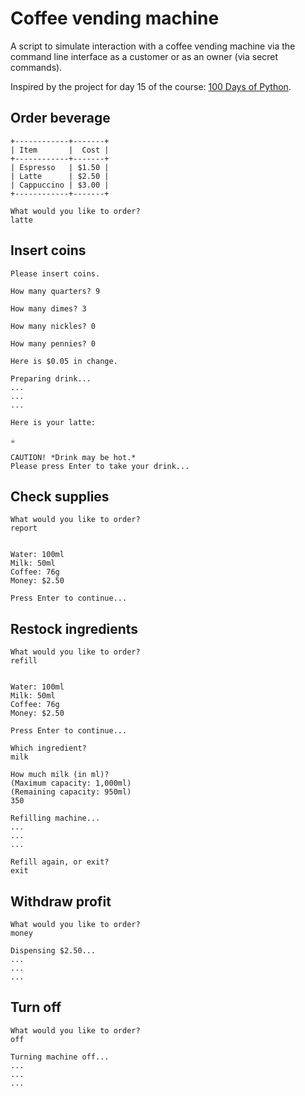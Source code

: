 # Coffee vending machine

A script to simulate interaction with a coffee vending machine via the command line interface as a customer or as an owner (via secret commands).

Inspired by the project for day 15 of the course: [100 Days of Python](https://100daysofpython.dev/).

## Order beverage

```
+------------+-------+
| Item       |  Cost |
+------------+-------+
| Espresso   | $1.50 |
| Latte      | $2.50 |
| Cappuccino | $3.00 |
+------------+-------+

What would you like to order?
latte
```

## Insert coins

```
Please insert coins.

How many quarters? 9

How many dimes? 3

How many nickles? 0

How many pennies? 0

Here is $0.05 in change.

Preparing drink...
...
...
...

Here is your latte:

☕

CAUTION! *Drink may be hot.*
Please press Enter to take your drink...
```

## Check supplies

```
What would you like to order?
report


Water: 100ml
Milk: 50ml
Coffee: 76g
Money: $2.50

Press Enter to continue...
```

## Restock ingredients

```
What would you like to order?
refill


Water: 100ml
Milk: 50ml
Coffee: 76g
Money: $2.50

Press Enter to continue...

Which ingredient?
milk

How much milk (in ml)?
(Maximum capacity: 1,000ml)
(Remaining capacity: 950ml)
350

Refilling machine...
...
...
...

Refill again, or exit?
exit
```

## Withdraw profit

```
What would you like to order?
money

Dispensing $2.50...
...
...
...
```

## Turn off

```
What would you like to order?
off

Turning machine off...
...
...
...
```